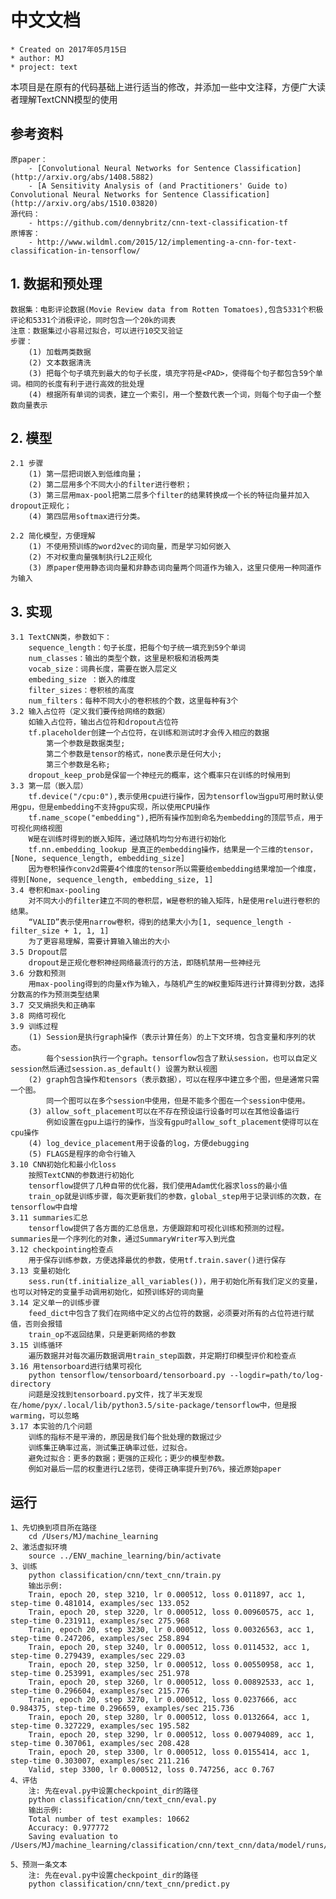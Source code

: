 # 中文文档

    * Created on 2017年05月15日
    * author: MJ
    * project: text

本项目是在原有的代码基础上进行适当的修改，并添加一些中文注释，方便广大读者理解TextCNN模型的使用


## 参考资料
    原paper：
        - [Convolutional Neural Networks for Sentence Classification](http://arxiv.org/abs/1408.5882)
        - [A Sensitivity Analysis of (and Practitioners' Guide to) Convolutional Neural Networks for Sentence Classification](http://arxiv.org/abs/1510.03820)
    源代码：
        - https://github.com/dennybritz/cnn-text-classification-tf
    原博客：
        - http://www.wildml.com/2015/12/implementing-a-cnn-for-text-classification-in-tensorflow/

## 1. 数据和预处理
    数据集：电影评论数据(Movie Review data from Rotten Tomatoes),包含5331个积极评论和5331个消极评论，同时包含一个20k的词表
    注意：数据集过小容易过拟合，可以进行10交叉验证
    步骤：
        (1) 加载两类数据
        (2) 文本数据清洗
        (3) 把每个句子填充到最大的句子长度，填充字符是<PAD>，使得每个句子都包含59个单词。相同的长度有利于进行高效的批处理
        (4) 根据所有单词的词表，建立一个索引，用一个整数代表一个词，则每个句子由一个整数向量表示
## 2. 模型
    2.1 步骤
        (1) 第一层把词嵌入到低维向量；
        (2) 第二层用多个不同大小的filter进行卷积；
        (3) 第三层用max-pool把第二层多个filter的结果转换成一个长的特征向量并加入dropout正规化；
        (4) 第四层用softmax进行分类。

    2.2 简化模型，方便理解
        (1) 不使用预训练的word2vec的词向量，而是学习如何嵌入
        (2) 不对权重向量强制执行L2正规化
        (3) 原paper使用静态词向量和非静态词向量两个同道作为输入，这里只使用一种同道作为输入
## 3. 实现
    3.1 TextCNN类，参数如下：
        sequence_length：句子长度，把每个句子统一填充到59个单词
        num_classes：输出的类型个数，这里是积极和消极两类
        vocab_size：词典长度，需要在嵌入层定义
        embeding_size ：嵌入的维度
        filter_sizes：卷积核的高度
        num_filters：每种不同大小的卷积核的个数，这里每种有3个
    3.2 输入占位符（定义我们要传给网络的数据）
        如输入占位符，输出占位符和dropout占位符
        tf.placeholder创建一个占位符，在训练和测试时才会传入相应的数据
            第一个参数是数据类型;
            第二个参数是tensor的格式，none表示是任何大小;
            第三个参数是名称;
        dropout_keep_prob是保留一个神经元的概率，这个概率只在训练的时候用到
    3.3 第一层（嵌入层）
        tf.device("/cpu:0"),表示使用cpu进行操作，因为tensorflow当gpu可用时默认使用gpu，但是embedding不支持gpu实现，所以使用CPU操作
        tf.name_scope("embedding"),把所有操作加到命名为embedding的顶层节点，用于可视化网络视图
        W是在训练时得到的嵌入矩阵，通过随机均匀分布进行初始化
        tf.nn.embedding_lookup 是真正的embedding操作，结果是一个三维的tensor，[None, sequence_length, embedding_size]
        因为卷积操作conv2d需要4个维度的tensor所以需要给embedding结果增加一个维度，得到[None, sequence_length, embedding_size, 1]
    3.4 卷积和max-pooling
        对不同大小的filter建立不同的卷积层，W是卷积的输入矩阵，h是使用relu进行卷积的结果。
        “VALID”表示使用narrow卷积，得到的结果大小为[1, sequence_length - filter_size + 1, 1, 1]
        为了更容易理解，需要计算输入输出的大小
    3.5 Dropout层
        dropout是正规化卷积神经网络最流行的方法，即随机禁用一些神经元
    3.6 分数和预测
        用max-pooling得到的向量x作为输入，与随机产生的W权重矩阵进行计算得到分数，选择分数高的作为预测类型结果
    3.7 交叉熵损失和正确率
    3.8 网络可视化
    3.9 训练过程
        (1) Session是执行graph操作（表示计算任务）的上下文环境，包含变量和序列的状态。
            每个session执行一个graph。tensorflow包含了默认session，也可以自定义session然后通过session.as_default() 设置为默认视图
        (2) graph包含操作和tensors（表示数据），可以在程序中建立多个图，但是通常只需一个图。
            同一个图可以在多个session中使用，但是不能多个图在一个session中使用。
        (3) allow_soft_placement可以在不存在预设运行设备时可以在其他设备运行
            例如设置在gpu上运行的操作，当没有gpu时allow_soft_placement使得可以在cpu操作
        (4) log_device_placement用于设备的log，方便debugging
        (5) FLAGS是程序的命令行输入
    3.10 CNN初始化和最小化loss
        按照TextCNN的参数进行初始化
        tensorflow提供了几种自带的优化器，我们使用Adam优化器求loss的最小值
        train_op就是训练步骤，每次更新我们的参数，global_step用于记录训练的次数，在tensorflow中自增
    3.11 summaries汇总
        tensorflow提供了各方面的汇总信息，方便跟踪和可视化训练和预测的过程。summaries是一个序列化的对象，通过SummaryWriter写入到光盘
    3.12 checkpointing检查点
        用于保存训练参数，方便选择最优的参数，使用tf.train.saver()进行保存
    3.13 变量初始化
        sess.run(tf.initialize_all_variables())，用于初始化所有我们定义的变量，也可以对特定的变量手动调用初始化，如预训练好的词向量
    3.14 定义单一的训练步骤
        feed_dict中包含了我们在网络中定义的占位符的数据，必须要对所有的占位符进行赋值，否则会报错
        train_op不返回结果，只是更新网络的参数
    3.15 训练循环
        遍历数据并对每次遍历数据调用train_step函数，并定期打印模型评价和检查点
    3.16 用tensorboard进行结果可视化
        python tensorflow/tensorboard/tensorboard.py --logdir=path/to/log-directory
        问题是没找到tensorboard.py文件，找了半天发现在/home/pyx/.local/lib/python3.5/site-package/tensorflow中，但是报warming，可以忽略
    3.17 本实验的几个问题
        训练的指标不是平滑的，原因是我们每个批处理的数据过少
        训练集正确率过高，测试集正确率过低，过拟合。
        避免过拟合：更多的数据；更强的正规化；更少的模型参数。
        例如对最后一层的权重进行L2惩罚，使得正确率提升到76%，接近原始paper

## 运行
    1、先切换到项目所在路径
        cd /Users/MJ/machine_learning
    2、激活虚拟环境
        source ../ENV_machine_learning/bin/activate
    3、训练
        python classification/cnn/text_cnn/train.py
        输出示例:
        Train, epoch 20, step 3210, lr 0.000512, loss 0.011897, acc 1, step-time 0.481014, examples/sec 133.052
        Train, epoch 20, step 3220, lr 0.000512, loss 0.00960575, acc 1, step-time 0.231911, examples/sec 275.968
        Train, epoch 20, step 3230, lr 0.000512, loss 0.00326563, acc 1, step-time 0.247206, examples/sec 258.894
        Train, epoch 20, step 3240, lr 0.000512, loss 0.0114532, acc 1, step-time 0.279439, examples/sec 229.03
        Train, epoch 20, step 3250, lr 0.000512, loss 0.00550958, acc 1, step-time 0.253991, examples/sec 251.978
        Train, epoch 20, step 3260, lr 0.000512, loss 0.00892533, acc 1, step-time 0.296604, examples/sec 215.776
        Train, epoch 20, step 3270, lr 0.000512, loss 0.0237666, acc 0.984375, step-time 0.296659, examples/sec 215.736
        Train, epoch 20, step 3280, lr 0.000512, loss 0.0132664, acc 1, step-time 0.327229, examples/sec 195.582
        Train, epoch 20, step 3290, lr 0.000512, loss 0.00794089, acc 1, step-time 0.307061, examples/sec 208.428
        Train, epoch 20, step 3300, lr 0.000512, loss 0.0155414, acc 1, step-time 0.303007, examples/sec 211.216
        Valid, step 3300, lr 0.000512, loss 0.747256, acc 0.767
    4、评估
        注: 先在eval.py中设置checkpoint_dir的路径
        python classification/cnn/text_cnn/eval.py
        输出示例:
        Total number of test examples: 10662
        Accuracy: 0.977772
        Saving evaluation to /Users/MJ/machine_learning/classification/cnn/text_cnn/data/model/runs/1494832207/checkpoints/../prediction.csv

    5、预测一条文本
        注: 先在eval.py中设置checkpoint_dir的路径
        python classification/cnn/text_cnn/predict.py

